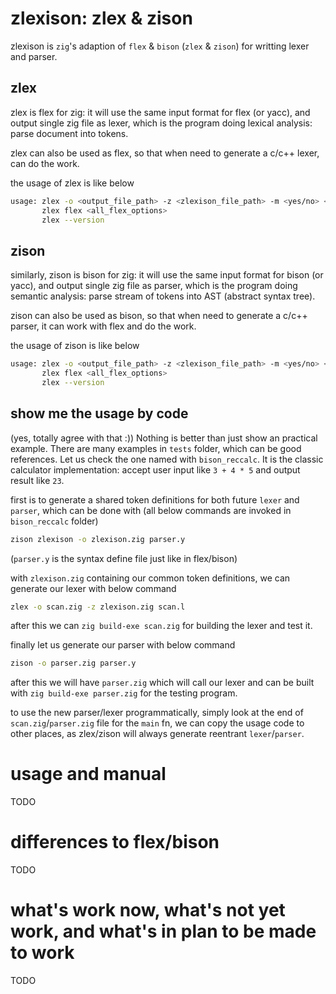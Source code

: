 # zlexison: zlex & zison

zlexison is `zig`'s adaption of `flex` & `bison` (`zlex` & `zison`) for writting lexer and parser.

## zlex

zlex is flex for zig: it will use the same input format for flex (or yacc), and output single zig file as lexer, which is the program doing lexical analysis: parse document into tokens.

zlex can also be used as flex, so that when need to generate a c/c++ lexer, can do the work.

the usage of zlex is like below

```bash
usage: zlex -o <output_file_path> -z <zlexison_file_path> -m <yes/no> <input_file_path>
       zlex flex <all_flex_options>
       zlex --version
```

## zison

similarly, zison is bison for zig: it will use the same input format for bison (or yacc), and output single zig file as parser, which is the program doing semantic analysis: parse stream of tokens into AST (abstract syntax tree).

zison can also be used as bison, so that when need to generate a c/c++ parser, it can work with flex and do the work.

the usage of zison is like below

```bash
usage: zlex -o <output_file_path> -z <zlexison_file_path> -m <yes/no> <input_file_path>
       zlex flex <all_flex_options>
       zlex --version
```

## show me the usage by code

(yes, totally agree with that :)) Nothing is better than just show an practical example. There are many examples in `tests` folder, which can be good references. Let us check the one named with `bison_reccalc`. It is the classic calculator implementation: accept user input like `3 + 4 * 5` and output result like `23`.

first is to generate a shared token definitions for both future `lexer` and `parser`, which can be done with (all below commands are invoked in `bison_reccalc` folder)

```bash
zison zlexison -o zlexison.zig parser.y
```

(`parser.y` is the syntax define file just like in flex/bison)

with `zlexison.zig` containing our common token definitions, we can generate our lexer with below command

```bash
zlex -o scan.zig -z zlexison.zig scan.l
```

after this we can `zig build-exe scan.zig` for building the lexer and test it.

finally let us generate our parser with below command

```bash
zison -o parser.zig parser.y
```

after this we will have `parser.zig` which will call our lexer and can be built with `zig build-exe parser.zig` for the testing program.

to use the new parser/lexer programmatically, simply look at the end of `scan.zig`/`parser.zig` file for the `main` fn, we can copy the usage code to other places, as zlex/zison will always generate reentrant `lexer`/`parser`.

# usage and manual

TODO

# differences to flex/bison

TODO

# what's work now, what's not yet work, and what's in plan to be made to work

TODO
